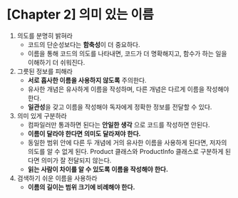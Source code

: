 # [Chapter 2] 의미 있는 이름

1. 의도를 분명히 밝혀라
    - 코드의 단순성보다는 **함축성**이 더 중요하다.
    - 이름을 통해 코드의 의도를 나타내면, 코드가 더 명확해지고, 함수가 하는 일을 이해하기 더 쉬워진다.
2. 그릇된 정보를 피해라
    - **서로 흡사한 이름을 사용하지 않도록** 주의한다.
    - 유사한 개념은 유사하게 이름을 작성하며, 다른 개념은 다르게 이름을 작성해야 한다.
    - **일관성**을 갖고 이름을 작성해야 독자에게 정확한 정보를 전달할 수 있다.
3. 의미 있게 구분하라
    - 컴파일러만 통과하면 된다는 **안일한 생각** 으로 코드를 작성하면 안된다.
    - **이름이 달라야 한다면 의미도 달라져야 한다.**
    - 동일한 범위 안에 다른 두 개념에 거의 유사한 이름을 사용하게 된다면, 저자의 의도를 알 수 없게 된다. 
      Product 클래스와 ProductInfo 클래스로 구분하게 된다면 의미가 잘 전달되지 않는다.
    - **읽는 사람이 차이를 알 수 있도록 이름을 작성해야 한다.**
4. 검색하기 쉬운 이름을 사용하라
    -  **이름의 길이는 범위 크기에 비례해야 한다.**
